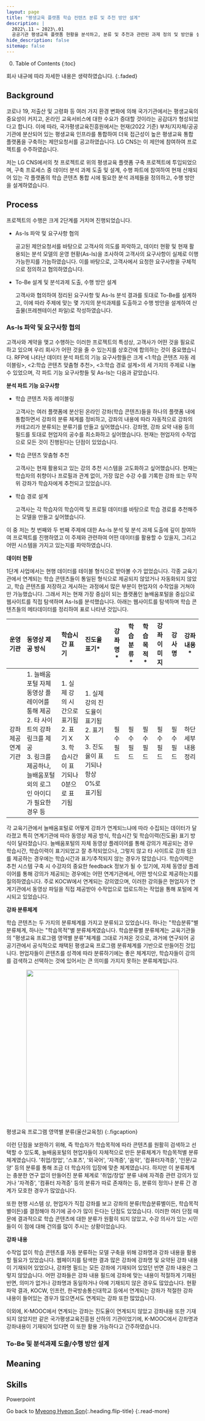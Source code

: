 ```yaml
---
layout: page
title: "평생교육 플랫폼 학습 컨텐츠 분류 및 추천 방안 설계"
description: |
  2022\.11 ~ 2023\.01  
  공공기관 평생교육 플랫폼 현황을 분석하고, 분류 및 추천과 관련된 과제 정의 및 방안을 설계하였습니다.
hide_description: false
sitemap: false
---
```


0. Table of Contents
{:toc}


회사 내규에 따라 자세한 내용은 생략하였습니다.
{:.faded}

## Background

코로나 19, 저출산 및 고령화 등 여러 가지 환경 변화에 의해 국가기관에서는 평생교육의 중요성이 커지고, 온라인 교육서비스에 대한 수요가 증대할 것이라는 공감대가 형성되었다고 합니다. 이에 따라, 국가평생교육진흥원에서는 현재(2022 기준) 부처/지자체/공공기관에 분산되어 있는 평생교육 인프라를 통합하여 더욱 접근성이 높은 평생교육 통합 플랫폼을 구축하는 제안요청서를 공고하였습니다. LG CNS는 이 제안에 참여하여 프로젝트를 수주하였습니다.

저는 LG CNS에서의 첫 프로젝트로 위의 평생교육 플랫폼 구축 프로젝트에 투입되었으며, 구축 프로세스 중 데이터 분석 과제 도출 및 설계, 수행 파트에 참여하여 현재 산재되어 있는 각 플랫폼의 학습 콘텐츠 통합 시에 필요한 분석 과제들을 정의하고, 수행 방안을 설계하였습니다.


## Process

프로젝트의 수행은 크게 2단계를 거치며 진행되었습니다.

- As-Is 파악 및 요구사항 협의

  공고된 제안요청서를 바탕으로 고객사의 의도를 파악하고, 데이터 현황 및 현재 활용되는 분석 모델의 운영 현황(As-Is)을 조사하여 고객사의 요구사항이 실제로 이행 가능한지를 가늠하였습니다. 이를 바탕으로, 고객사에서 요청한 요구사항을 구체적으로 정의하고 협의하였습니다.

- To-Be 설계 및 분석과제 도출, 수행 방안 설계

  고객사와 협의하여 정리된 요구사항 및 As-Is 분석 결과를 토대로 To-Be를 설계하고, 이에 따라 주제에 맞는 몇 가지의 분석과제를 도출하고 수행 방안을 설계하여 산출물(프레젠테이션 파일)로 작성하였습니다.


### As-Is 파악 및 요구사항 협의

고객사와 계약을 맺고 수행하는 이러한 프로젝트의 특성상, 고객사가 어떤 것을 필요로 하고 있으며 우리 회사가 어떤 것을 줄 수 있는지를 상호간에 합의하는 것이 중요했습니다. RFP에 나타난 데이터 분석 파트의 기능 요구사항들은 크게 <1:학습 콘텐츠 자동 레이블링>, <2:학습 콘텐츠 맞춤형 추천>, <3:학습 경로 설계>의 세 가지의 주제로 나눌 수 있었으며, 각 파트 기능 요구사항들 및 As-Is는 다음과 같았습니다.

__분석 파트 기능 요구사항__

- 학습 콘텐츠 자동 레이블링
  
  고객사는 여러 플랫폼에 분산된 온라인 강좌(학습 콘텐츠)들을 하나의 플랫폼 내에 통합하면서 강좌의 분류 체계를 정비하고, 강좌의 내용에 따라 자동적으로 강좌의 카테고리가 분류되는 분류기를 만들고 싶어했습니다. 강좌명, 강좌 요약 내용 등의 필드를 토대로 현업자의 공수를 최소화하고 싶어했습니다. 현재는 현업자의 수작업으로 모든 것이 진행된다는 단점이 있었습니다.

- 학습 콘텐츠 맞춤형 추천
  
  고객사는 현재 활용되고 있는 강의 추천 시스템을 고도화하고 싶어했습니다. 현재는 학습자의 취향이나 프로필과 관계 없이, 가장 많은 수강 수를 기록한 강좌 또는 무작위 강좌가 학습자에게 추천되고 있었습니다.

- 학습 경로 설계
  
  고객사는 각 학습자의 학습이력 및 프로필 데이터를 바탕으로 학습 경로를 추천해주는 모델을 만들고 싶어했습니다.

이 중 저는 첫 번째와 두 번째 주제에 대한 As-Is 분석 및 분석 과제 도출에 깊이 참여하여 프로젝트를 진행하였고 이 주제와 관련하여 어떤 데이터를 활용할 수 있을지, 그리고 어떤 시스템을 가지고 있는지를 파악하였습니다.


__데이터 현황__

1단계 사업에서는 현행 데이터를 테이블 형식으로 받아볼 수가 없었습니다. 각종 교육기관에서 연계되는 학습 콘텐츠들이 통일된 형식으로 제공되지 않았거나 자동화되지 않았고, 학습 콘텐츠를 저장하고 게시하는 과정에서 많은 부분이 현업자의 수작업을 거쳐야만 가능했습니다. 그래서 저는 현재 가장 중심이 되는 플랫폼인 늘배움포털을 중심으로 웹사이트를 직접 탐색하며 As-Is를 분석했습니다. 아래는 웹사이트를 탐색하며 학습 콘텐츠들의 메타데이터를 정리하여 표로 나타낸 것입니다.

| 운영 기관 | 동영상 제공 방식 | 학습시간 표기 | 진도율 표기* | 강좌명* | 학습분류* | 학습목적* | 강좌이미지 | 강사명 | 강좌 내용* | 
|:------:|:---------|:---------------|:------|:------:|:------:|:------:|:------:|:------:|:------:|
| 강좌 제공 연계 기관 | 1. 늘배움포털 자체 동영상 플레이어를 통해 제공<br>2. 타 사이트의 강좌 링크를 제공<br>3. 링크를 제공하나, 늘배움포털 외의 로그인 아이디가 필요한 경우 등 | 1. 실제 강의 시간으로 표기됨<br>2. 표기 X<br>3. 학습시간이 표기되나 0분으로 표기됨 | 1. 실제 강의 진도율이 표기됨<br>2. 표기 X<br>3. 진도율이 표기되나 항상 0%로 표기됨 | 필수 필드 | 필수 필드 | 필수 필드 | 필수 필드 | 필수 필드 | 하단 세부 내용 정리 |


각 교육기관에서 늘배움포털로 어떻게 강좌가 연계되느냐에 따라 수집되는 데이터가 달라졌고 특히 연계기관에 따라 동영상 제공 방식, 학습시간 및 학습이력(진도율) 표기 방식이 달라졌습니다. 늘배움포털의 자체 동영상 플레이어를 통해 강의가 제공되는 경우 학습시간, 학습이력이 표기되었고 잘 추적되었으나, 그렇지 않고 타 사이트로 강좌 링크를 제공하는 경우에는 학습시간과 표기/추적되지 않는 경우가 많았습니다. 학습이력은 추천 시스템 구축 시 수강자의 중요한 feedback 정보가 될 수 있기에, 자체 동영상 플레이어를 통해 강의가 제공되는 경우에는 어떤 연계기관에서, 어떤 방식으로 제공하는지를 질의하였습니다. 주로 KOCW에서 연계되는 강의였으며, 이러한 강의들은 현업자가 연계기관에서 동영상 파일을 직접 제공받아 수작업으로 업로드하는 작업을 통해 포털에 게시되고 있었습니다.


__강좌 분류체계__

학습 콘텐츠는 두 가지의 분류체계를 가지고 분류되고 있었습니다. 하나는 "학습분류"별 분류체계, 하나는 "학습목적"별 분류체계였습니다. 학습분류별 분류체계는 교육기관들의 "평생교육 프로그램 영역별 분류"체계를 그대로 가져온 것으로, 과거에 연구되어 공공기관에서 공식적으로 채택된 평생교육 프로그램 분류체계를 기반으로 만들어진 것입니다. 현업자들이 콘텐츠를 성격에 따라 분류하기에는 좋은 체계지만, 학습자들이 강의를 검색하고 선택하는 것에 있어서는 큰 의미를 가지지 못하는 분류체계입니다.

<p align="center">
  <img width="400" src="https://www.use.go.kr/images/dep/6program.jpg">
</p>

평생교육 프로그램 영역별 분류(울산교육청)
{:.figcaption}


이런 단점을 보완하기 위해, 즉 학습자가 학습목적에 따라 콘텐츠를 원활히 검색하고 선택할 수 있도록, 늘배움포털의 현업자들이 자체적으로 만든 분류체계가 학습목적별 분류체계였습니다. '취업/창업', '스포츠', '외국어', '자격증', '음악', '컴퓨터자격증', '인문/교양' 등의 분류를 통해 조금 더 학습자의 입장에 맞춘 체계였습니다. 하지만 이 분류체계는 충분한 연구 없이 만들어진 분류 체계로 '취업/창업' 분류 내에 자격증 관련 강의가 있거나 '자격증', '컴퓨터 자격증' 등의 분류가 따로 존재하는 등, 분류의 정의나 분류 간 경계가 모호한 경우가 많았습니다.

또한 현행 시스템 상, 현업자가 직접 강좌를 보고 강좌의 분류(학습분류별이든, 학습목적별이든)를 결정해야 하기에 공수가 많이 든다는 단점도 있었습니다. 이러한 여러 단점 때문에 결과적으로 학습 콘텐츠에 대한 분류가 원활히 되지 않았고, 수강 의사가 있는 시민들이 이 점에 대해 건의를 많이 주시는 상황이었습니다.


__강좌 내용__

수작업 없이 학습 콘텐츠를 자동 분류하는 모델 구축을 위해 강좌명과 강좌 내용을 활용할 필요가 있었습니다. 웹페이지를 탐색한 결과 많은 강좌에 강좌명 및 요약된 강좌 내용이 기재되어 있었으나, 강좌명 필드는 모든 강좌에 기재되어 있었던 반면 강좌 내용은 그렇지 않았습니다. 어떤 강좌들은 강좌 내용 필드에 강좌에 맞는 내용이 적절하게 기재된 반면, 의미가 없거나 강좌명과 동일하거나 아예 기재되지 않은 경우도 많았습니다. 현황파악 결과, KOCW, 인프런, 한국방송통신대학교 등에서 연계되는 강좌가 적절한 강좌 내용이 들어있는 경우가 많으면서도 연계되는 강좌 또한 많았습니다.

이외에, K-MOOC에서 연계되는 강좌는 진도율이 연계되지 않았고 강좌내용 또한 기재되지 않았지만 같은 국가평생교육진흥원 산하의 기관이었기에, K-MOOC에서 강좌명과 강좌내용이 기재되어 있다면 이 또한 활용 가능하다고 간주하였습니다.


### To-Be 및 분석과제 도출/수행 방안 설계





## Meaning



## Skills

Powerpoint


Go back to [Myeong Hyeon Son](/about/#projects){:.heading.flip-title}
{:.read-more}